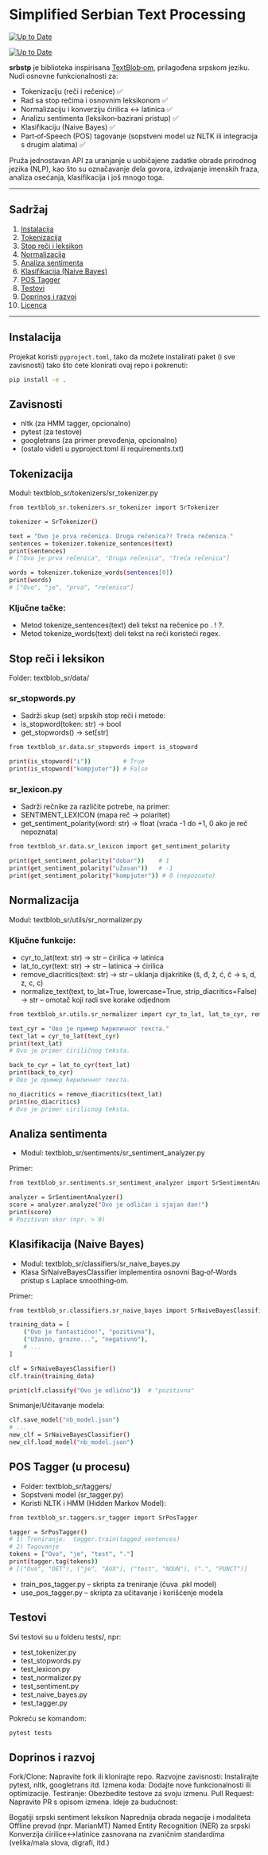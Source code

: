 # Simplified Serbian Text Processing
[![Up to Date](https://github.com/ikatyang/emoji-cheat-sheet/workflows/Up%20to%20Date/badge.svg)](https://github.com/ikatyang/emoji-cheat-sheet/actions?query=workflow%3A%22Up+to+Date%22)

[![Up to Date](https://github.com/tomkaboris/srbstp/workflows/Up%20to%20Date/badge.svg)](https://github.com/tomkaboris/srbstp/actions?query=workflow%3A%22Up+to+Date%22)


**srbstp** je biblioteka inspirisana [TextBlob‑om](https://textblob.readthedocs.io/en/dev/), prilagođena srpskom jeziku. Nudi osnovne funkcionalnosti za:

- Tokenizaciju (reči i rečenice) :white_check_mark:  
- Rad sa stop rečima i osnovnim leksikonom :white_check_mark: 
- Normalizaciju i konverziju ćirilica ↔ latinica :white_check_mark: 
- Analizu sentimenta (leksikon‑bazirani pristup) :white_check_mark: 
- Klasifikaciju (Naive Bayes) :white_check_mark: 
- Part‑of‑Speech (POS) tagovanje (sopstveni model uz NLTK ili integracija s drugim alatima) :white_check_mark:

Pruža jednostavan API za uranjanje u uobičajene zadatke obrade prirodnog jezika (NLP), kao što su označavanje dela govora, izdvajanje imenskih fraza, analiza osećanja, klasifikacija i još mnogo toga.

---

## Sadržaj

1. [Instalacija](#instalacija)  
2. [Tokenizacija](#tokenizacija)  
3. [Stop reči i leksikon](#stop-reči-i-leksikon)  
4. [Normalizacija](#normalizacija)  
5. [Analiza sentimenta](#analiza-sentimenta)  
6. [Klasifikacija (Naive Bayes)](#klasifikacija-naive-bayes)  
7. [POS Tagger](#pos-tagger)  
8. [Testovi](#testovi)  
9. [Doprinos i razvoj](#doprinos-i-razvoj)  
10. [Licenca](#licenca)  

---

## Instalacija

Projekat koristi `pyproject.toml`, tako da možete instalirati paket (i sve zavisnosti) tako što ćete klonirati ovaj repo i pokrenuti:

```bash
pip install -e .
```

## Zavisnosti
- nltk (za HMM tagger, opcionalno)
- pytest (za testove)
- googletrans (za primer prevođenja, opcionalno)
- (ostalo videti u pyproject.toml ili requirements.txt)


## Tokenizacija
Modul: textblob_sr/tokenizers/sr_tokenizer.py

```bash
from textblob_sr.tokenizers.sr_tokenizer import SrTokenizer

tokenizer = SrTokenizer()

text = "Ovo je prva rečenica. Druga rečenica?! Treća rečenica."
sentences = tokenizer.tokenize_sentences(text)
print(sentences)
# ["Ovo je prva rečenica", "Druga rečenica", "Treća rečenica"]

words = tokenizer.tokenize_words(sentences[0])
print(words)
# ["Ovo", "je", "prva", "rečenica"]
```

### Ključne tačke:
- Metod tokenize_sentences(text) deli tekst na rečenice po . ! ?.
- Metod tokenize_words(text) deli tekst na reči koristeći regex.


## Stop reči i leksikon
Folder: textblob_sr/data/

### sr_stopwords.py
- Sadrži skup (set) srpskih stop reči i metode:
- is_stopword(token: str) -> bool
- get_stopwords() -> set[str]

```bash
from textblob_sr.data.sr_stopwords import is_stopword

print(is_stopword("i"))         # True
print(is_stopword("kompjuter")) # False
```

### sr_lexicon.py
- Sadrži rečnike za različite potrebe, na primer:
- SENTIMENT_LEXICON (mapa reč → polaritet)
- get_sentiment_polarity(word: str) -> float (vraća -1 do +1, 0 ako je reč nepoznata)

```bash
from textblob_sr.data.sr_lexicon import get_sentiment_polarity

print(get_sentiment_polarity("dobar"))    # 1
print(get_sentiment_polarity("užasan"))   # -1
print(get_sentiment_polarity("kompjuter")) # 0 (nepoznato)
```


## Normalizacija

Modul: textblob_sr/utils/sr_normalizer.py

### Ključne funkcije:
- cyr_to_lat(text: str) -> str – ćirilica → latinica
- lat_to_cyr(text: str) -> str – latinica → ćirilica
- remove_diacritics(text: str) -> str – uklanja dijakritike (š, đ, ž, ć, č → s, d, z, c, c)
- normalize_text(text, to_lat=True, lowercase=True, strip_diacritics=False) -> str – omotač koji radi sve korake odjednom

```bash
from textblob_sr.utils.sr_normalizer import cyr_to_lat, lat_to_cyr, remove_diacritics

text_cyr = "Ово је пример ћириличног текста."
text_lat = cyr_to_lat(text_cyr)
print(text_lat)
# Ovo je primer ćiriličnog teksta.

back_to_cyr = lat_to_cyr(text_lat)
print(back_to_cyr)
# Ово је пример ћириличног текста.

no_diacritics = remove_diacritics(text_lat)
print(no_diacritics)
# Ovo je primer cirilicnog teksta.
```


## Analiza sentimenta
- Modul: textblob_sr/sentiments/sr_sentiment_analyzer.py

Primer:
```bash
from textblob_sr.sentiments.sr_sentiment_analyzer import SrSentimentAnalyzer

analyzer = SrSentimentAnalyzer()
score = analyzer.analyze("Ovo je odličan i sjajan dan!")
print(score)
# Pozitivan skor (npr. > 0)
```

## Klasifikacija (Naive Bayes)
- Modul: textblob_sr/classifiers/sr_naive_bayes.py
- Klasa SrNaiveBayesClassifier implementira osnovni Bag‑of‑Words pristup s Laplace smoothing‑om.

Primer:
```bash
from textblob_sr.classifiers.sr_naive_bayes import SrNaiveBayesClassifier

training_data = [
    ("Ovo je fantastično!", "pozitivno"),
    ("Užasno, grozno...", "negativno"),
    # ...
]

clf = SrNaiveBayesClassifier()
clf.train(training_data)

print(clf.classify("Ovo je odlično"))  # "pozitivno"
```
Snimanje/Učitavanje modela:
```bash
clf.save_model("nb_model.json")
# ...
new_clf = SrNaiveBayesClassifier()
new_clf.load_model("nb_model.json")
```

## POS Tagger (u procesu)
- Folder: textblob_sr/taggers/
- Sopstveni model (sr_tagger.py)
- Koristi NLTK i HMM (Hidden Markov Model):

```bash
from textblob_sr.taggers.sr_tagger import SrPosTagger

tagger = SrPosTagger()
# 1) Treniranje:  tagger.train(tagged_sentences)
# 2) Tagovanje
tokens = ["Ovo", "je", "test", "."]
print(tagger.tag(tokens))
# [("Ovo", "DET"), ("je", "AUX"), ("test", "NOUN"), (".", "PUNCT")]
```
- train_pos_tagger.py – skripta za treniranje (čuva .pkl model)
- use_pos_tagger.py – skripta za učitavanje i korišćenje modela

## Testovi
Svi testovi su u folderu tests/, npr:

* test_tokenizer.py
* test_stopwords.py
* test_lexicon.py
* test_normalizer.py
* test_sentiment.py
* test_naive_bayes.py
* test_tagger.py

Pokreću se komandom:
```bash
pytest tests
```


## Doprinos i razvoj
Fork/Clone: Napravite fork ili klonirajte repo.
Razvojne zavisnosti: Instalirajte pytest, nltk, googletrans itd.
Izmena koda: Dodajte nove funkcionalnosti ili optimizacije.
Testiranje: Obezbedite testove za svoju izmenu.
Pull Request: Napravite PR s opisom izmena.
Ideje za budućnost:

Bogatiji srpski sentiment leksikon
Naprednija obrada negacije i modaliteta
Offline prevod (npr. MarianMT)
Named Entity Recognition (NER) za srpski
Konverzija ćirilice↔latinice zasnovana na zvaničnim standardima (velika/mala slova, digrafi, itd.)


